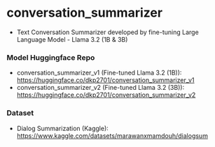 # conversation_summarizer
- Text Conversation Summarizer developed by fine-tuning Large Language Model - Llama 3.2 (1B &amp; 3B)

### Model Huggingface Repo
- conversation_summarizer_v1 (Fine-tuned Llama 3.2 (1B)): https://huggingface.co/dkp2701/conversation_summarizer_v1
- conversation_summarizer_v2 (Fine-tuned Llama 3.2 (3B)): https://huggingface.co/dkp2701/conversation_summarizer_v2

### Dataset
- Dialog Summarization (Kaggle): https://www.kaggle.com/datasets/marawanxmamdouh/dialogsum
